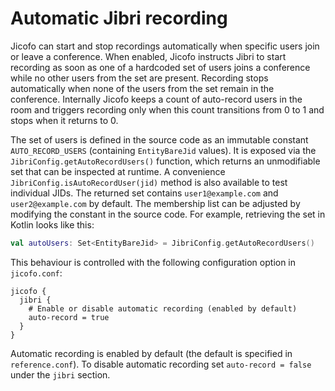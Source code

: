 # Automatic Jibri recording

Jicofo can start and stop recordings automatically when specific users join or
leave a conference. When enabled, Jicofo instructs Jibri to start recording as
soon as one of a hardcoded set of users joins a conference while no other users
from the set are present. Recording stops automatically when none of the users
from the set remain in the conference. Internally Jicofo keeps a count of
auto-record users in the room and triggers recording only when this count
transitions from 0 to 1 and stops when it returns to 0.

The set of users is defined in the source code as an immutable constant
`AUTO_RECORD_USERS` (containing `EntityBareJid` values). It is exposed via the
`JibriConfig.getAutoRecordUsers()` function, which returns an unmodifiable set
that can be inspected at runtime. A convenience
`JibriConfig.isAutoRecordUser(jid)` method is also available to test individual
JIDs. The returned set contains `user1@example.com` and `user2@example.com` by
default. The membership list can be adjusted by modifying the constant in the
source code. For example, retrieving the set in Kotlin looks like this:

```kotlin
val autoUsers: Set<EntityBareJid> = JibriConfig.getAutoRecordUsers()
```


This behaviour is controlled with the following configuration option in
`jicofo.conf`:

```
jicofo {
  jibri {
    # Enable or disable automatic recording (enabled by default)
    auto-record = true
  }
}
```

Automatic recording is enabled by default (the default is specified in
`reference.conf`). To disable automatic recording set `auto-record = false`
under the `jibri` section.
